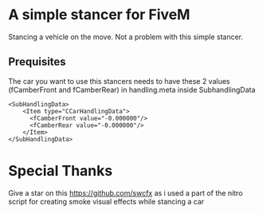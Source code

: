 A simple stancer for FiveM
===============================

Stancing a vehicle on the move. Not a problem with this simple stancer.

Prequisites
------------------------

The car you want to use this stancers needs  to have these 2 values (fCamberFront and fCamberRear) in handling.meta inside SubhandlingData
```
<SubHandlingData>
    <Item type="CCarHandlingData">  
      <fCamberFront value="-0.000000"/>          
      <fCamberRear value="-0.000000"/>
    </Item>
</SubHandlingData>
```

Special Thanks 
===============================

Give a star on this https://github.com/swcfx as i used a part of the nitro script for creating smoke visual effects while stancing a car
